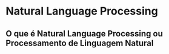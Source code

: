 #  Natural Language Processing
##  O que é  Natural Language Processing ou Processamento de Linguagem Natural

























































